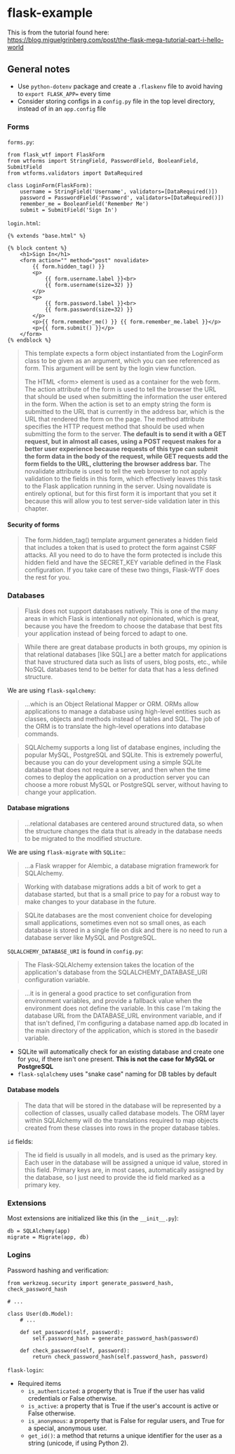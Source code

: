# flask-example

This is from the tutorial found here: https://blog.miguelgrinberg.com/post/the-flask-mega-tutorial-part-i-hello-world

## General notes

- Use `python-dotenv` package and create a `.flaskenv` file to avoid having to `export FLASK_APP=` every time
- Consider storing configs in a `config.py` file in the top level directory, instead of in an `app.config` file

### Forms

`forms.py`:

```
from flask_wtf import FlaskForm
from wtforms import StringField, PasswordField, BooleanField, SubmitField
from wtforms.validators import DataRequired

class LoginForm(FlaskForm):
    username = StringField('Username', validators=[DataRequired()])
    password = PasswordField('Password', validators=[DataRequired()])
    remember_me = BooleanField('Remember Me')
    submit = SubmitField('Sign In')
```

`login.html`:

```
{% extends "base.html" %}

{% block content %}
    <h1>Sign In</h1>
    <form action="" method="post" novalidate>
        {{ form.hidden_tag() }}
        <p>
            {{ form.username.label }}<br>
            {{ form.username(size=32) }}
        </p>
        <p>
            {{ form.password.label }}<br>
            {{ form.password(size=32) }}
        </p>
        <p>{{ form.remember_me() }} {{ form.remember_me.label }}</p>
        <p>{{ form.submit() }}</p>
    </form>
{% endblock %}
```

>This template expects a form object instantiated from the LoginForm class to be given as an argument, which you can see referenced as form. This argument will be sent by the login view function.
>
>The HTML &lt;form&gt; element is used as a container for the web form. The action attribute of the form is used to tell the browser the URL that should be used when submitting the information the user entered in the form. When the action is set to an empty string the form is submitted to the URL that is currently in the address bar, which is the URL that rendered the form on the page. The method attribute specifies the HTTP request method that should be used when submitting the form to the server. **The default is to send it with a GET request, but in almost all cases, using a POST request makes for a better user experience because requests of this type can submit the form data in the body of the request, while GET requests add the form fields to the URL, cluttering the browser address bar.** The novalidate attribute is used to tell the web browser to not apply validation to the fields in this form, which effectively leaves this task to the Flask application running in the server. Using novalidate is entirely optional, but for this first form it is important that you set it because this will allow you to test server-side validation later in this chapter.

#### Security of forms

>The form.hidden_tag() template argument generates a hidden field that includes a token that is used to protect the form against CSRF attacks. All you need to do to have the form protected is include this hidden field and have the SECRET_KEY variable defined in the Flask configuration. If you take care of these two things, Flask-WTF does the rest for you.

### Databases

>Flask does not support databases natively. This is one of the many areas in which Flask is intentionally not opinionated, which is great, because you have the freedom to choose the database that best fits your application instead of being forced to adapt to one.

>While there are great database products in both groups, my opinion is that relational databases [like SQL] are a better match for applications that have structured data such as lists of users, blog posts, etc., while NoSQL databases tend to be better for data that has a less defined structure.

We are using `flask-sqalchemy`:

>...which is an Object Relational Mapper or ORM. ORMs allow applications to manage a database using high-level entities such as classes, objects and methods instead of tables and SQL. The job of the ORM is to translate the high-level operations into database commands.

>SQLAlchemy supports a long list of database engines, including the popular MySQL, PostgreSQL and SQLite. This is extremely powerful, because you can do your development using a simple SQLite database that does not require a server, and then when the time comes to deploy the application on a production server you can choose a more robust MySQL or PostgreSQL server, without having to change your application.

#### Database migrations

>...relational databases are centered around structured data, so when the structure changes the data that is already in the database needs to be migrated to the modified structure.

We are using `flask-migrate` with `SQLite`::

>...a Flask wrapper for Alembic, a database migration framework for SQLAlchemy.

>Working with database migrations adds a bit of work to get a database started, but that is a small price to pay for a robust way to make changes to your database in the future.

>SQLite databases are the most convenient choice for developing small applications, sometimes even not so small ones, as each database is stored in a single file on disk and there is no need to run a database server like MySQL and PostgreSQL.

`SQLALCHEMY_DATABASE_URI` is found in `config.py`:

>The Flask-SQLAlchemy extension takes the location of the application's database from the SQLALCHEMY_DATABASE_URI configuration variable.

>...it is in general a good practice to set configuration from environment variables, and provide a fallback value when the environment does not define the variable. In this case I'm taking the database URL from the DATABASE_URL environment variable, and if that isn't defined, I'm configuring a database named app.db located in the main directory of the application, which is stored in the basedir variable.

- SQLite will automatically check for an existing database and create one for you, if there isn't one present. **This is not the case for MySQL or PostgreSQL**
- `flask-sqlalchemy` uses "snake case" naming for DB tables by default

#### Database models

>The data that will be stored in the database will be represented by a collection of classes, usually called database models. The ORM layer within SQLAlchemy will do the translations required to map objects created from these classes into rows in the proper database tables.

`id` fields:

>The id field is usually in all models, and is used as the primary key. Each user in the database will be assigned a unique id value, stored in this field. Primary keys are, in most cases, automatically assigned by the database, so I just need to provide the id field marked as a primary key.

### Extensions

Most extensions are initialized like this (in the `__init__.py`):

```
db = SQLAlchemy(app)
migrate = Migrate(app, db)
```

### Logins

Password hashing and verification:

```
from werkzeug.security import generate_password_hash, check_password_hash

# ...

class User(db.Model):
    # ...

    def set_password(self, password):
        self.password_hash = generate_password_hash(password)

    def check_password(self, password):
        return check_password_hash(self.password_hash, password)
```

`flask-login`:

- Required items
  - `is_authenticated`: a property that is True if the user has valid credentials or False otherwise.
  - `is_active`: a property that is True if the user's account is active or False otherwise.
  - `is_anonymous`: a property that is False for regular users, and True for a special, anonymous user.
  - `get_id()`: a method that returns a unique identifier for the user as a string (unicode, if using Python 2).
